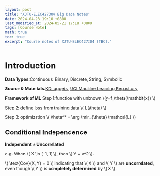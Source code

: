 ```yaml
---
layout: post  
title: "XJTU-ELEC427304 Big Data Notes"  
date: 2024-04-23 19:10 +0800  
last_modified_at: 2024-05-21 19:18 +0800  
tags: [Course Note]  
math: true  
toc: true  
excerpt: "Course notes of XJTU-ELEC427304 (TBC)."
---
```


# Introduction
**Data Types**:Continuous, Binary, Discrete, String, Symbolic

**Source & Materials**:[KDnuggets](https://www.kdnuggets.com/), [UCI Machine Learning Repository](http://archive.ics.uci.edu/ml/datasets.php)

**Framework of ML**
Step 1:function with unknown \\(y=f_\theta(\mathbit{x}) \\)

Step 2: define loss from training data \\( L(\theta) \\)

Step 3: optimization \\( \theta^* = \arg \min_{\theta} \mathcal{L} \\)

## Conditional Independence   
**Independent** ≠ **Uncorrelated**

e.g. When \\( X \in [-1, 1] \\), then \\( Y = x^2 \\). 

\\( \text{Cov}(X, Y) = 0 \\) indicating that \\( X \\) and \\( Y \\) are **uncorrelated**, even though \\( Y \\) is **completely determined** by \\( X \\).


